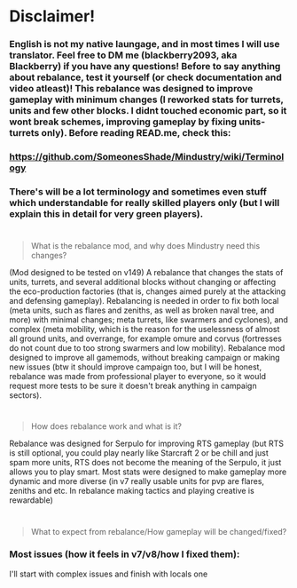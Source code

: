 # Disclaimer!
### English is not my native laungage, and in most times I will use translator. Feel free to DM me (blackberry2093, aka Blackberry) if you have any questions! Before to say anything about rebalance, test it yourself (or check documentation and video atleast)! This rebalance was designed to improve gameplay with minimum changes (I reworked stats for turrets, units and few other blocks. I didnt touched economic part, so it wont break schemes, improving gameplay by fixing units-turrets only). Before reading READ.me, check this: 
### https://github.com/SomeonesShade/Mindustry/wiki/Terminology 
### There's will be a lot terminology and sometimes even stuff which understandable for really skilled players only (but I will explain this in detail for very green players).
#
#
#
> What is the rebalance mod, and why does Mindustry need this changes?

(Mod designed to be tested on v149)
A rebalance that changes the stats of units, turrets, and several additional blocks without changing or affecting the eco-production factories (that is, changes aimed purely at the attacking and defensing gameplay). Rebalancing is needed in order to fix both local (meta units, such as flares and zeniths, as well as broken naval tree, and more) with minimal changes; meta turrets, like swarmers and cyclones), and complex (meta mobility, which is the reason for the uselessness of almost all ground units, and overrange, for example omure and corvus (fortresses do not count due to too strong swarmers and low mobility). Rebalance mod designed to improve all gamemods, without breaking campaign or making new issues (btw it should improve campaign too, but I will be honest, rebalance was made from professional player to everyone, so it would request more tests to be sure it doesn't break anything in campaign sectors).
#
> How does rebalance work and what is it?

Rebalance was designed for Serpulo for improving RTS gameplay (but RTS is still optional, you could play nearly like Starcraft 2 or be chill and just spam more units, RTS does not become the meaning of the Serpulo, it just allows you to play smart. Most stats were designed to make gameplay more dynamic and more diverse (in v7 really usable units for pvp are flares, zeniths and etc. In rebalance making tactics and playing creative is rewardable)
#
> What to expect from rebalance/How gameplay will be changed/fixed?

### Most issues (how it feels in v7/v8/how I fixed them):
I'll start with complex issues and finish with locals one


